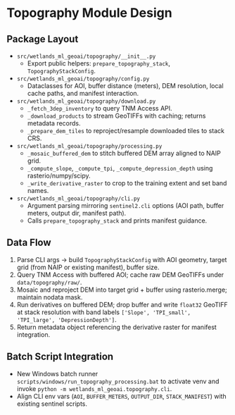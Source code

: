 # Topography Module Design

## Package Layout

- `src/wetlands_ml_geoai/topography/__init__.py`
  - Export public helpers: `prepare_topography_stack`, `TopographyStackConfig`.
- `src/wetlands_ml_geoai/topography/config.py`
  - Dataclasses for AOI, buffer distance (meters), DEM resolution, local cache paths, and manifest interaction.
- `src/wetlands_ml_geoai/topography/download.py`
  - `_fetch_3dep_inventory` to query TNM Access API.
  - `_download_products` to stream GeoTIFFs with caching; returns metadata records.
  - `_prepare_dem_tiles` to reproject/resample downloaded tiles to stack CRS.
- `src/wetlands_ml_geoai/topography/processing.py`
  - `_mosaic_buffered_dem` to stitch buffered DEM array aligned to NAIP grid.
  - `_compute_slope`, `_compute_tpi`, `_compute_depression_depth` using rasterio/numpy/scipy.
  - `_write_derivative_raster` to crop to the training extent and set band names.
- `src/wetlands_ml_geoai/topography/cli.py`
  - Argument parsing mirroring `sentinel2.cli` options (AOI path, buffer meters, output dir, manifest path).
  - Calls `prepare_topography_stack` and prints manifest guidance.

## Data Flow

1. Parse CLI args → build `TopographyStackConfig` with AOI geometry, target grid (from NAIP or existing manifest), buffer size.
2. Query TNM Access with buffered AOI; cache raw DEM GeoTIFFs under `data/topography/raw/`.
3. Mosaic and reproject DEM into target grid + buffer using rasterio.merge; maintain nodata mask.
4. Run derivatives on buffered DEM; drop buffer and write `float32` GeoTIFF at stack resolution with band labels `['Slope', 'TPI_small', 'TPI_large', 'DepressionDepth']`.
5. Return metadata object referencing the derivative raster for manifest integration.

## Batch Script Integration

- New Windows batch runner `scripts/windows/run_topography_processing.bat` to activate venv and invoke `python -m wetlands_ml_geoai.topography.cli`.
- Align CLI env vars (`AOI`, `BUFFER_METERS`, `OUTPUT_DIR`, `STACK_MANIFEST`) with existing sentinel scripts.


